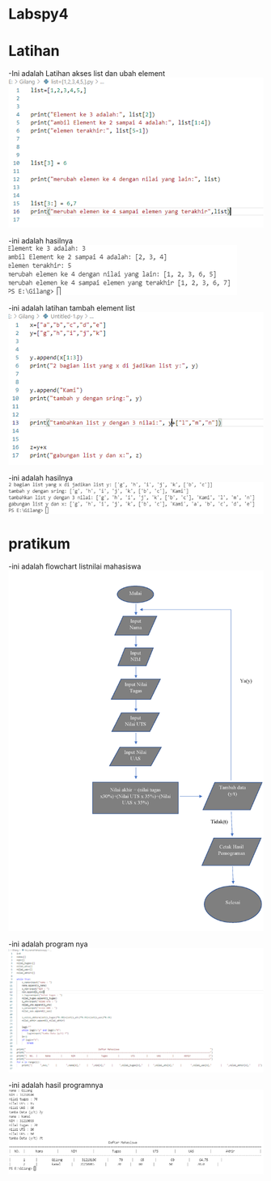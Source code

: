# Labspy4

# Latihan

-Ini adalah Latihan akses list dan ubah element
![gambar1](screanshot/list1.PNG)

-ini adalah hasilnya
![gambar2](screanshot/list2.PNG)

-ini adalah latihan tambah element list
![gambar3](screanshot/list3.PNG)

-ini adalah hasilnya
![gambar4](screanshot/list4.PNG)


# pratikum

-ini adalah flowchart listnilai mahasiswa
![gambar5](screanshot/FlowchartMahasiswa.png)

-ini adalah program nya
![gambar6](screanshot/listMahasiswa1.PNG)

-ini adalah hasil programnya
![gambar7](screanshot/listmahasiswa2.PNG)